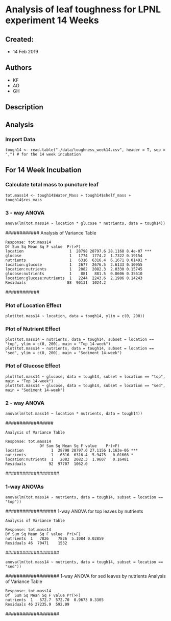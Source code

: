 # Analysis of leaf toughness for LPNL experiment 14 Weeks

## Created:

* 14 Feb 2019

## Authors

* KF
* AO
* GH

## Description

## Analysis

### Import Data

    tough14 <- read.table("./data/toughness_week14.csv", header = T, sep = ",") # for the 14 week incubation
    
## For 14 Week Incubation
    
### Calculate total mass to puncture leaf
    
    tot.mass14 <- tough14$Water_Mass + tough14$shelf_mass + tough14$res_mass

### 3 - way ANOVA
    
    anova(lm(tot.mass14 ~ location * glucose * nutrients, data = tough14))

############
    Analysis of Variance Table

    Response: tot.mass14
    Df Sum Sq Mean Sq F value  Pr(>F)    
    location                    1  28798 28797.6 28.1168 8.4e-07 ***
    glucose                     1   1774  1774.2  1.7322 0.19154    
    nutrients                   1   6316  6316.4  6.1671 0.01491 *  
    location:glucose            1   2677  2676.5  2.6133 0.10955    
    location:nutrients          1   2082  2082.3  2.0330 0.15745    
    glucose:nutrients           1    881   881.5  0.8606 0.35610    
    location:glucose:nutrients  1   2244  2243.6  2.1906 0.14243    
    Residuals                  88  90131  1024.2                
############
    
### Plot of Location Effect

    plot(tot.mass14 ~ location, data = tough14, ylim = c(0, 200))

### Plot of Nutrient Effect

    plot(tot.mass14 ~ nutrients, data = tough14, subset = location == "top", ylim = c(0, 200), main = "Top 14-week")
    plot(tot.mass14 ~ nutrients, data = tough14, subset = location == "sed", ylim = c(0, 200), main = "Sediment 14-week")
    
    
### Plot of Glucose Effect

    plot(tot.mass14 ~ glucose, data = tough14, subset = location == "top", main = "Top 14-week")
    plot(tot.mass14 ~ glucose, data = tough14, subset = location == "sed", main = "Sediment 14-week")


### 2 - way ANOVA
    
    anova(lm(tot.mass14 ~ location * nutrients, data = tough14))

#################

    Analysis of Variance Table

    Response: tot.mass14
                   Df Sum Sq Mean Sq F value    Pr(>F)    
    location            1  28798 28797.6 27.1156 1.163e-06 ***
    nutrients           1   6316  6316.4  5.9475   0.01666 *  
    location:nutrients  1   2082  2082.3  1.9607   0.16481    
    Residuals          92  97707  1062.0                    

###################
  
### 1-way ANOVAs
  
    anova(lm(tot.mass14 ~ nutrients, data = tough14, subset = location == "top"))

##################
    1-way ANOVA for top leaves by nutrients

    Analysis of Variance Table

    Response: tot.mass14
    Df Sum Sq Mean Sq F value  Pr(>F)  
    nutrients  1   7826    7826  5.1084 0.02859 
    Residuals 46  70471    1532     

###################

    anova(lm(tot.mass14 ~ nutrients, data = tough14, subset = location == "sed"))
  
###################
    1-way ANOVA for sed leaves by nutrients
    Analysis of Variance Table
    
    Response: tot.mass14
    Df  Sum Sq Mean Sq F value Pr(>F)
    nutrients  1   572.7  572.70  0.9673 0.3305
    Residuals 46 27235.9  592.09   

###################
    